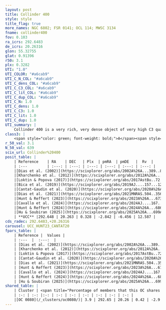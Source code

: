 ```yaml
---
layout: post
title: Collinder 400
style: style
title_flag: true
more_names: NGC 6802; FSR 0141; OCL 114; MWSC 3134
fname: collinder400
fov: 0.103
ra_icrs: 292.6483
de_icrs: 20.26316
glon: 55.32755
glat: 0.91396
r50: 3.1
plx: 0.3282
UTI: "1.0"
UTI_COLOR: "#a6cab9"
UTI_C_N_COL: "#a6cab9"
UTI_C_dens_COL: "#a6cab9"
UTI_C_C3_COL: "#a6cab9"
UTI_C_lit_COL: "#a6cab9"
UTI_C_dup_COL: "#a6cab9"
UTI_C_N: 1.0
UTI_C_dens: 1.0
UTI_C_C3: 1.0
UTI_C_lit: 1.0
UTI_C_dup: 1.0
UTI_summary: |
    Collinder 400 is a very rich, very dense object of very high C3 quality. It is very well-studied in the literature. This object shares a very small percentage of members with a later reported entry.
class3: |
    <span style="color: green; font-weight: bold;">A</span><span style="color: green; font-weight: bold;">A</span>
r_50_val: 3.1
N_50_val: 639
scix_url: Collinder%20400
posit_table: |
    | Reference    | RA    | DEC   | Plx  | pmRA  | pmDE   |  Rv  |
    | :---         | :---: | :---: | :---: | :---: | :---: | :---: |
    |[Dias et al. (2002)](https://scixplorer.org/abs/2002A%26A...389..871D) | 292.646 | 20.262 | -- | -1.82 | -4.3 | 12.4 |
    |[Kharchenko et al. (2012)](https://scixplorer.org/abs/2012A%26A...543A.156K) | 292.651 | 20.272 | -- | -2.82 | -4.41 | -- |
    |[Loktin & Popova (2017)](https://scixplorer.org/abs/2017AstBu..72..257L) | 292.65 | 20.262 | -- | -2.678 | -5.207 | 12.4 |
    |[Bica et al. (2019)](https://scixplorer.org/abs/2019AJ....157...12B) | 292.649 | 20.254 | -- | -- | -- | -- |
    |[Cantat-Gaudin et al. (2020)](https://scixplorer.org/abs/2020A%26A...640A...1C) | 292.651 | 20.262 | 0.309 | -2.814 | -6.438 | -- |
    |[Dias et al. (2021)](https://scixplorer.org/abs/2021MNRAS.504..356D) | 292.655 | 20.261 | 0.314 | -2.814 | -6.445 | 12.752 |
    |[Hunt & Reffert (2023)](https://scixplorer.org/abs/2023A%26A...673A.114H) | 292.646 | 20.258 | 0.326 | -2.847 | -6.455 | 20.643 |
    |[Cavallo et al. (2024)](https://scixplorer.org/abs/2024AJ....167...12C) | 292.657 | 20.262 | 0.328 | -- | -- | -- |
    |[Hunt & Reffert (2024)](https://scixplorer.org/abs/2024A%26A...686A..42H) | 292.646 | 20.258 | 0.326 | -2.847 | -6.455 | 20.643 |
    |[Hu & Soubiran (2025)](https://scixplorer.org/abs/2025A%26A...699A.246H) | 292.657 | 20.262 | -- | -- | -- | -- |
    | **UCC** |292.648 | 20.263 | 0.328 | -2.842 | -6.456 | 12.587 | 
cds_radec: 292.6483,+20.26316
carousel: UCC_HUNT23_CANTAT20
fpars_table: |
    | Reference |  Values |
    | :---  |  :---:  |
    | [Dias et al. (2002)](https://scixplorer.org/abs/2002A%26A...389..871D) | `E(B-V)=0.84, Dist=1778.0, Age=8.98, [Fe/H]=0.03` |
    | [Kharchenko et al. (2012)](https://scixplorer.org/abs/2012A%26A...543A.156K) | `e_bv=0.791, distance=1775, log_age=8.955` |
    | [Loktin & Popova (2017)](https://scixplorer.org/abs/2017AstBu..72..257L) | `E(B-V)=0.813, Dmod=10.736, logt=8.88` |
    | [Cantat-Gaudin et al. (2020)](https://scixplorer.org/abs/2020A%26A...640A...1C) | `AVNN=2.37, DMNN=12.2, AgeNN=8.82` |
    | [Dias et al. (2021)](https://scixplorer.org/abs/2021MNRAS.504..356D) | `Av=2.857, Dist=2294, logage=8.81, [Fe/H]=-0.1` |
    | [Hunt & Reffert (2023)](https://scixplorer.org/abs/2023A%26A...673A.114H) | `AV50=3.064, diffAV50=0.935, MOD50=12.223, logAge50=8.534` |
    | [Cavallo et al. (2024)](https://scixplorer.org/abs/2024AJ....167...12C) | `AV50=3.29, dMod50=11.78, logAge50=8.71, [Fe/H]50=-0.07` |
    | [Hunt & Reffert (2024)](https://scixplorer.org/abs/2024A%26A...686A..42H) | `MassJ=6074.13` |
    | [Hu & Soubiran (2025)](https://scixplorer.org/abs/2025A%26A...699A.246H) | `MA22=-0.03, MA23f=-0.23, MA23g=-0.01, MZ23=-0.13, MK24=-0.15, MF24=-0.29` |
shared_table: |
    | Cluster | <span title="Percentage of members that this OC shares with the ones listed">%</span>   | RA   | DEC   | Plx   | pmRA  | pmDE  | Rv | UTI |
    | :-: | :-: |:-: | :-: | :-: | :-: | :-: | :-: | :-: |
    |[OC 0080](/_clusters/oc0080/)| 3.9 | 292.65 | 20.26 | 0.42 | -2.9 | -6.48 | 57.07 |0.03 |
---
```

